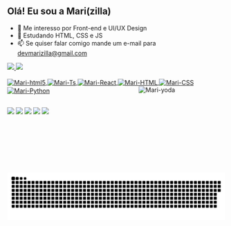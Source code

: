 ## Olá! Eu sou a Mari(zilla)
- 👀 Me interesso por Front-end e UI/UX Design
- 🌱 Estudando HTML, CSS  e JS
- 📫 Se quiser falar comigo mande um e-mail para devmarizilla@gmail.com


<div>
  <a href="https://github.com/marizilla">
  <img height="180em" src="https://github-readme-stats.vercel.app/api?username=marizilla&show_icons=true&theme=solarized-light&include_all_commits=true&count_private=true"/>
  <img height="180em" src="https://github-readme-stats.vercel.app/api/top-langs/?username=marizilla&layout=compact&langs_count=7&theme=solarized-light"/>
</div>
  
<div style="display: inline_block"><br>
  <img align="center" alt="Mari-html5" height="30" width="40" src="https://cdn.jsdelivr.net/gh/devicons/devicon/icons/html5/html5-original.svg">
  <img align="center" alt="Mari-Ts" height="30" width="40" src="https://cdn.jsdelivr.net/gh/devicons/devicon/icons/css3/css3-original.svg">
  <img align="center" alt="Mari-React" height="30" width="40" src="https://cdn.jsdelivr.net/gh/devicons/devicon/icons/javascript/javascript-plain.svg">
  <img align="center" alt="Mari-HTML" height="30" width="40" src="https://cdn.jsdelivr.net/gh/devicons/devicon/icons/figma/figma-original.svg">
  <img align="center" alt="Mari-CSS" height="30" width="40" src="https://cdn.jsdelivr.net/gh/devicons/devicon/icons/python/python-original.svg">
  <img align="center" alt="Mari-Python" height="30" width="40" src="https://cdn.jsdelivr.net/gh/devicons/devicon/icons/react/react-original.svg">
  <img align="right" alt="Mari-yoda" height="200" width="200" src="https://i.picasion.com/pic91/d6bec398a48b425207a4b3f790eceeb3.gif">
</div>
  
  ##

<div> 
    <a href="https://instagram.com/mmarizilla" target="_blank"><img src="https://img.shields.io/badge/-Instagram-%23E4405F?style=for-the-badge&logo=instagram&logoColor=white" target="_blank"></a>
 	<a href="https://www.twitch.tv/marizilla" target="_blank"><img src="https://img.shields.io/badge/Twitch-9146FF?style=for-the-badge&logo=twitch&logoColor=white" target="_blank"></a>
 <a href="https://www.reddit.com/user/DragicornSpaceOddity" target="_blank"><img src="https://img.shields.io/badge/Reddit-FF4500?style=for-the-badge&logo=reddit&logoColor=white" target="_blank"></a> 
  <a href = "mailto:devmarizilla@gmail.com"><img src="https://img.shields.io/badge/-Gmail-%23333?style=for-the-badge&logo=gmail&logoColor=white" target="_blank"></a>
  <a href="https://www.linkedin.com/in/mariana-oliveira-2121711b0/" target="_blank"><img src="https://img.shields.io/badge/-LinkedIn-%230077B5?style=for-the-badge&logo=linkedin&logoColor=white" target="_blank"></a> 
 
  ![Snake animation](https://github.com/marizilla/marizilla/blob/output/github-contribution-grid-snake.svg)
 
</div>
 
  
